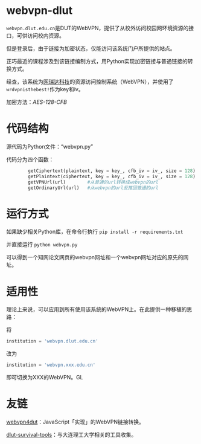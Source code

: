 # webvpn-dlut

```webvpn.dlut.edu.cn```是DUT的WebVPN，提供了从校外访问校园网环境资源的接口，可供访问校内资源。

但是登录后，由于链接为加密状态，仅能访问该系统门户所提供的站点。

正巧最近的课程涉及到该链接编制方式，用Python实现加密链接与普通链接的转换方式。

经查，该系统为[网瑞达科技](https://www.wrdtech.com/content/content.php?p=2_30_203)的资源访问控制系统（WebVPN），并使用了```wrdvpnisthebest!```作为key和iv。

加密方法：*AES-128-CFB*

# 代码结构
源代码为Python文件：“webvpn.py”

代码分为四个函数：

```python
        getCiphertext(plaintext, key = key_, cfb_iv = iv_, size = 128) #利用明文生成密文
        getPlaintext(ciphertext, key = key_, cfb_iv = iv_, size = 128) #利用密文得到明文
        getVPNUrl(url)        #从普通的url转换成webvpn的url
        getOrdinaryUrl(url)   #从webvpn的url反推回普通的url
```

# 运行方式

如果缺少相关Python库，在命令行执行
```pip install -r requirements.txt```

并直接运行 ```python webvpn.py``` 

可以得到一个知网论文网页的webvpn网址和一个webvpn网址对应的原先的网址。

# 适用性

理论上来说，可以应用到所有使用该系统的WebVPN上。在此提供一种移植的思路：

将

```python
institution = 'webvpn.dlut.edu.cn'
```

改为

```python
institution = 'webvpn.xxx.edu.cn'
```

即可切换为XXX的WebVPN。GL

# 友链

[webvpn4dut](https://github.com/cjhahaha/webvpn4dut)：JavaScript「实现」的WebVPN链接转换。

[dlut-survival-tools](https://github.com/BeautyYuYanli/dlut-survival-tools)：与大连理工大学相关的工具收集。
